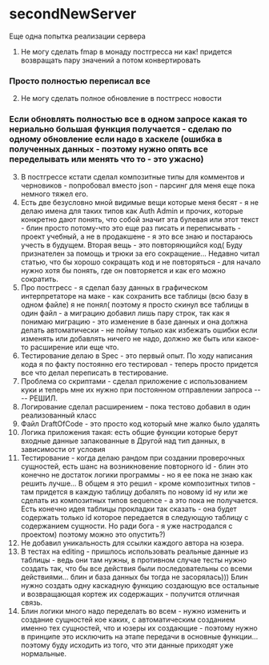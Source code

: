 # secondNewServer
Еще одна попытка реализации сервера

1. Не могу сделать fmap в монаду постгресса ни как! придется возвращать пару значений а потом конвертировать
### Просто полностью переписал все 
2. Не могу сделать полное обновление в постгресс новости  
### Если обновлять полностью все в одном запросе какая то нериально большая функция получается - сделаю по одному обновление если надо в хаскеле (ошибка в полученных данных - поэтому нужно опять все переделывать или менять что то - это ужасно)
3. В постгрессе кстати сделал композитные типы для комментов и черновиков - попробовал вместо  json - парсинг для меня еще пока немного тяжел его.
4. Есть две безусловно мной видимые вещи которые меня бесят - я не делаю имена для таких типов как Auth Admin и прочих, которые конкретно дают понять, что собой значит эта булевая или этот текст - блин просто потому-что это еще раз писать и переписывать -  проект учебный, а не в продакшене - я это все знаю и постараюсь учесть в будущем. Вторая вещь - это повторяющийся код( Буду признателен за помощь и трюки за его сокращение... Недавно читал статью, что бы хорошо сокращать код и не повторяться - для начало нужно хотя бы понять, где он повторяется и как его можно сократить.
5. Про постгресс - я сделал базу данных в графическом интерпретаторе на маке - как сохранить все таблицы (всю базу в одном файле) я не понял( поэтому я просто скинул все таблицы в один файл - а миграцию добавил лишь пару строк, так как я понимаю миграцию - это изменение в базе данных и она должна делать автоматически - не пойму только как избежать ошибки если изменять или добавлять ничего не надо, должно же быть или какое-то расширение или еще что.
6. Тестирование делаю в Spec - это первый опыт. По ходу написания кода я по факту постоянно его тестировал - теперь просто придется все что делал переписать в тестирование.
7. Проблема со скриптами - сделал приложение с использованием куки и теперь мне их нужно при постоянном отправлении запроса ---- РЕШИЛ.
8. Логирование сделал расширением - пока тестово добавил в один реализованный класс
9. Файл DraftOfCode - это просто код который мне жалко было удалять
10. Логика приложения такая: есть общие функции которые берут входные данные запакованные в Другой над тип данных, в зависимости от условия
11. Тестирование - когда делаю рандом при создании проверочных сущностей, есть шанс на возникновение повторного  id - блин это конечно не достаток логики программы - но я ее пока не знаю как решить лучше... В общем я это решил - кроме композитных типов - там придется в каждую таблицу добалять по новому id  ну или же сделать из композитных типов sequence - а это пока не получается.
Есть конечно идея таблицы прокладки так сказать - она будет содержать только id которое передается в следующую таблицу с содержанием сущности. Но ради бога - я уже настродался с проектом) поэтому можно это опустить?)
12. Не добавил уникальность для ссылки каждого автора на юзера.
13. В тестах на editing - пришлось использовать реальные данные из таблицы - ведь они там нужны, в противном случае тесты нужно создать так, что бы все действия были последовательны со всеми действиями... блин и база данных бы тогда не засорялась))) Блин нужно создать одну каскадную функцию создающую все остальные и возвращающая кортеж их содержащих - получится отличная связь.
14. Блин логики много надо переделать во всем -  нужно изменить и создание сущностей кое каких, с автоматическим созданием именно тех сущностей, что и юзеры их создающие - поэтому нужно в принципе это исключить на этапе передачи в основные функции... поэтому буду исходить из того, что эти данные приходят уже нормальные.
